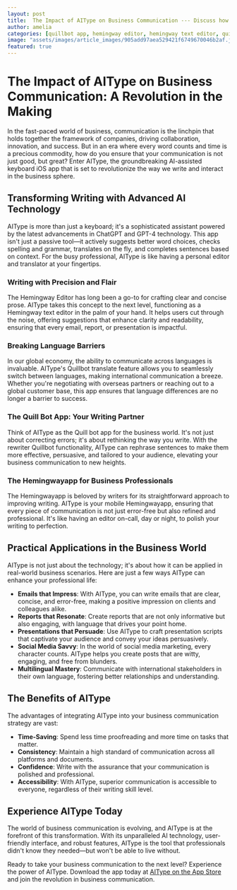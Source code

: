 ```yaml
---
layout: post
title:  The Impact of AIType on Business Communication --- Discuss how AIType can revolutionize business communication.
author: amelia
categories: [quillbot app, hemingway editor, hemingway text editor, quillbot translate, quill bot app, hemingwayapp, rewriter quillbot]
image: "assets/images/article_images/905add97aea529421f6749670046b2af.jpg"
featured: true
---
```


# The Impact of AIType on Business Communication: A Revolution in the Making

In the fast-paced world of business, communication is the linchpin that holds together the framework of companies, driving collaboration, innovation, and success. But in an era where every word counts and time is a precious commodity, how do you ensure that your communication is not just good, but great? Enter AIType, the groundbreaking AI-assisted keyboard iOS app that is set to revolutionize the way we write and interact in the business sphere.

## Transforming Writing with Advanced AI Technology

AIType is more than just a keyboard; it's a sophisticated assistant powered by the latest advancements in ChatGPT and GPT-4 technology. This app isn't just a passive tool—it actively suggests better word choices, checks spelling and grammar, translates on the fly, and completes sentences based on context. For the busy professional, AIType is like having a personal editor and translator at your fingertips.

### Writing with Precision and Flair

The Hemingway Editor has long been a go-to for crafting clear and concise prose. AIType takes this concept to the next level, functioning as a Hemingway text editor in the palm of your hand. It helps users cut through the noise, offering suggestions that enhance clarity and readability, ensuring that every email, report, or presentation is impactful.

### Breaking Language Barriers

In our global economy, the ability to communicate across languages is invaluable. AIType's Quillbot translate feature allows you to seamlessly switch between languages, making international communication a breeze. Whether you're negotiating with overseas partners or reaching out to a global customer base, this app ensures that language differences are no longer a barrier to success.

### The Quill Bot App: Your Writing Partner

Think of AIType as the Quill bot app for the business world. It's not just about correcting errors; it's about rethinking the way you write. With the rewriter Quillbot functionality, AIType can rephrase sentences to make them more effective, persuasive, and tailored to your audience, elevating your business communication to new heights.

### The Hemingwayapp for Business Professionals

The Hemingwayapp is beloved by writers for its straightforward approach to improving writing. AIType is your mobile Hemingwayapp, ensuring that every piece of communication is not just error-free but also refined and professional. It's like having an editor on-call, day or night, to polish your writing to perfection.

## Practical Applications in the Business World

AIType is not just about the technology; it's about how it can be applied in real-world business scenarios. Here are just a few ways AIType can enhance your professional life:

- **Emails that Impress**: With AIType, you can write emails that are clear, concise, and error-free, making a positive impression on clients and colleagues alike.
- **Reports that Resonate**: Create reports that are not only informative but also engaging, with language that drives your point home.
- **Presentations that Persuade**: Use AIType to craft presentation scripts that captivate your audience and convey your ideas persuasively.
- **Social Media Savvy**: In the world of social media marketing, every character counts. AIType helps you create posts that are witty, engaging, and free from blunders.
- **Multilingual Mastery**: Communicate with international stakeholders in their own language, fostering better relationships and understanding.

## The Benefits of AIType

The advantages of integrating AIType into your business communication strategy are vast:

- **Time-Saving**: Spend less time proofreading and more time on tasks that matter.
- **Consistency**: Maintain a high standard of communication across all platforms and documents.
- **Confidence**: Write with the assurance that your communication is polished and professional.
- **Accessibility**: With AIType, superior communication is accessible to everyone, regardless of their writing skill level.

## Experience AIType Today

The world of business communication is evolving, and AIType is at the forefront of this transformation. With its unparalleled AI technology, user-friendly interface, and robust features, AIType is the tool that professionals didn't know they needed—but won't be able to live without.

Ready to take your business communication to the next level? Experience the power of AIType. Download the app today at [AIType on the App Store](https://apps.apple.com/us/app/aitype-grammar-check-keyboard/id6469163944) and join the revolution in business communication.